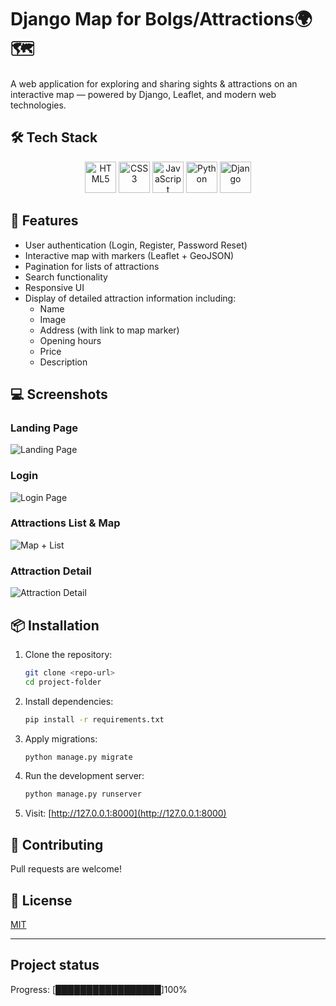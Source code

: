 


# Django Map for Bolgs/Attractions🌍🗺️

A web application for exploring and sharing sights & attractions on an interactive map — powered by Django, Leaflet, and modern web technologies.
## 🛠️ Tech Stack
<p align="center">
  <img src="https://cdn.jsdelivr.net/gh/devicons/devicon/icons/html5/html5-original.svg" width="50" height="50" alt="HTML5"/>

  <img src="https://cdn.jsdelivr.net/gh/devicons/devicon/icons/css3/css3-original.svg" width="50" height="50" alt="CSS3"/>

  <img src="https://cdn.jsdelivr.net/gh/devicons/devicon/icons/javascript/javascript-original.svg" width="50" height="50" alt="JavaScript"/>

  <img src="https://cdn.jsdelivr.net/gh/devicons/devicon/icons/python/python-original.svg" width="50" height="50" alt="Python"/>

  <img src="https://cdn.jsdelivr.net/gh/devicons/devicon/icons/django/django-plain.svg" width="50" height="50" alt="Django"/>
</p>

## 🚀 Features

- User authentication (Login, Register, Password Reset)
- Interactive map with markers (Leaflet + GeoJSON)
- Pagination for lists of attractions
- Search functionality
- Responsive UI
- Display of detailed attraction information including:
  - Name
  - Image
  - Address (with link to map marker)
  - Opening hours
  - Price
  - Description

## 💻 Screenshots

### Landing Page
![Landing Page](<path/to/screenshot>)

### Login
![Login Page](<path/to/screenshot>)

### Attractions List & Map
![Map + List](<path/to/screenshot>)

### Attraction Detail
![Attraction Detail](<path/to/screenshot>)

## 📦 Installation

1. Clone the repository:
    ```bash
    git clone <repo-url>
    cd project-folder
    ```

2. Install dependencies:
    ```bash
    pip install -r requirements.txt
    ```

3. Apply migrations:
    ```bash
    python manage.py migrate
    ```

4. Run the development server:
    ```bash
    python manage.py runserver
    ```

5. Visit: [http://127.0.0.1:8000](http://127.0.0.1:8000)

## 🤝 Contributing

Pull requests are welcome!  

## 📄 License

[MIT](LICENSE)

---


## Project status


Progress: [█████████████████]100%

